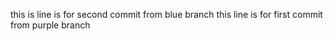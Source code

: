 this is line is for second commit from blue branch
this line is for first commit from purple branch
